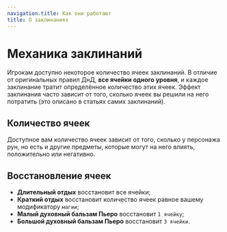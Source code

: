 ```yaml
---
navigation.title: Как они работают
title: О заклинаниях
---
```


# Механика заклинаний
Игрокам доступно некоторое количество ячеек заклинаний. В отличие от оригинальных правил ДнД, **все ячейки одного уровня**, и каждое заклинание тратит определённое количество этих ячеек. Эффект заклинания часто зависит от того, сколько ячеек вы решили на него потратить (это описано в статьях самих заклинаний).

## Количество ячеек
Доступное вам количество ячеек зависит от того, сколько у персонажа рун, но есть и другие предметы, которые могут на него влиять, положительно или негативно.

## Восстановление ячеек
- **Длительный отдых** восстановит все ячейки;
- **Краткий отдых** восстановит количество ячеек равное вашему модификатору `магии`;
- **Малый духовный бальзам Пьеро** восстановит `1 ячейку`;
- **Большой духовный бальзам Пьеро** восстановит `3 ячейки`.